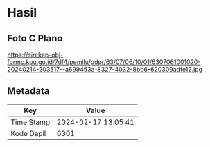 # Hasil

## Foto C Plano

https://sirekap-obj-formc.kpu.go.id/7df4/pemilu/pdpr/63/07/06/10/01/6307061001020-20240214-203517--a699453a-8327-4032-8bb6-620309adfe12.jpg


## Metadata

| Key        | Value               |
| ---------- | ------------------- |
| Time Stamp | 2024-02-17 13:05:41 |
| Kode Dapil | 6301                |



